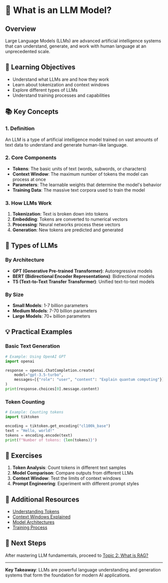# 🤖 What is an LLM Model?

## Overview
Large Language Models (LLMs) are advanced artificial intelligence systems that can understand, generate, and work with human language at an unprecedented scale.

## 🎯 Learning Objectives
- Understand what LLMs are and how they work
- Learn about tokenization and context windows
- Explore different types of LLMs
- Understand training processes and capabilities

## 📚 Key Concepts

### 1. Definition
An LLM is a type of artificial intelligence model trained on vast amounts of text data to understand and generate human-like language.

### 2. Core Components
- **Tokens**: The basic units of text (words, subwords, or characters)
- **Context Window**: The maximum number of tokens the model can process at once
- **Parameters**: The learnable weights that determine the model's behavior
- **Training Data**: The massive text corpora used to train the model

### 3. How LLMs Work
1. **Tokenization**: Text is broken down into tokens
2. **Embedding**: Tokens are converted to numerical vectors
3. **Processing**: Neural networks process these vectors
4. **Generation**: New tokens are predicted and generated

## 🔧 Types of LLMs

### By Architecture
- **GPT (Generative Pre-trained Transformer)**: Autoregressive models
- **BERT (Bidirectional Encoder Representations)**: Bidirectional models
- **T5 (Text-to-Text Transfer Transformer)**: Unified text-to-text models

### By Size
- **Small Models**: 1-7 billion parameters
- **Medium Models**: 7-70 billion parameters
- **Large Models**: 70+ billion parameters

## 💡 Practical Examples

### Basic Text Generation
```python
# Example: Using OpenAI GPT
import openai

response = openai.ChatCompletion.create(
    model="gpt-3.5-turbo",
    messages=[{"role": "user", "content": "Explain quantum computing"}]
)
print(response.choices[0].message.content)
```

### Token Counting
```python
# Example: Counting tokens
import tiktoken

encoding = tiktoken.get_encoding("cl100k_base")
text = "Hello, world!"
tokens = encoding.encode(text)
print(f"Number of tokens: {len(tokens)}")
```

## 🎯 Exercises

1. **Token Analysis**: Count tokens in different text samples
2. **Model Comparison**: Compare outputs from different LLMs
3. **Context Window**: Test the limits of context windows
4. **Prompt Engineering**: Experiment with different prompt styles

## 📖 Additional Resources

- [Understanding Tokens](./understanding-tokens.md)
- [Context Windows Explained](./context-windows.md)
- [Model Architectures](./model-architectures.md)
- [Training Process](./training-process.md)

## 🚀 Next Steps

After mastering LLM fundamentals, proceed to [Topic 2: What is RAG?](../02-What-is-RAG/)

---

**Key Takeaway**: LLMs are powerful language understanding and generation systems that form the foundation for modern AI applications.
